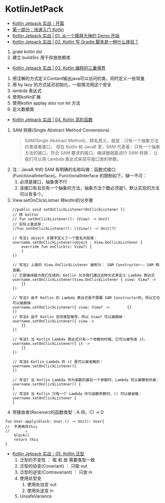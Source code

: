 # KotlinJetPack

* [Kotlin Jetpack 实战｜开篇](https://juejin.im/post/6844904191089999886)
* [第一部分：快速入门 Kotlin](https://juejin.im/post/6844904191098355719)
* [Kotlin Jetpack 实战 | 01. 从一个膜拜大神的 Demo 开始](https://juejin.im/post/6844904191232573447)
* [Kotlin Jetpack 实战 | 02. Kotlin 写 Gradle 脚本是一种什么体验？](https://juejin.im/post/6844904192336003079)
1. grale kotlin dsl
2. 建立 buildSrc 用于存放依赖库

* [Kotlin Jetpack 实战 | 03. Kotlin 编程的三重境界](https://juejin.im/post/6844904201437331470)
1. 用注解的方式定义Contant输出java可以访问的类，同时定义一些常量
2. 用 by lazy 的方式延迟初始化，一般情况用这个安全
3. lambda 表达式
4. 使用kotlin扩展
5. 使用kotlin applay  also run  let 方法
6. 定义数据类

* [Kotlin Jetpack 实战 | 04. Kotlin 高阶函数](https://juejin.im/post/6854573222457769991)
1. SAM 转换(Single Abstract Method Conversions)
    > SAM(Single Abstract Method)，顾名思义，就是：只有一个抽象方法的类或者接口，
    但在 Kotlin 和 Java8 里，SAM 代表着：只有一个抽象方法的接口。符合 SAM 要求的接口，编译器就能进行 SAM 转换：
    让我们可以用 Lambda 表达式来简写接口类的参数。
2. 注：Java8 中的 SAM 有明确的名称叫做：函数式接口(FunctionalInterface)。FunctionalInterface 的限制如下，缺一不可：
    1. 必须是接口，抽象类不行
    2. 该接口有且仅有一个抽象的方法，抽象方法个数必须是1，默认实现的方法可以有多个。
3. View.setOnClickListner 转kotlin的分步骤
    ```
    //public void setOnClickListener(OnClickListener l)
    // 转 koltin
    // fun setOnClickListener(l: (View) -> Unit)
    // 实际上是这样：
    //fun setOnClickListener(l: ((View!) -> Unit)?)

    // 写法1 object 关键字定义了一个匿名内部类：
    username.setOnClickListener(object : View.OnClickListener {
        override fun onClick(v: View?) {
        }
    })

    // 写法2 上面的 View.OnClickListener 被称为： SAM Constructor—— SAM 构造器，
    // 它是编译器为我们生成的。Kotlin 允许我们通过这种方式来定义 Lambda 表达式
    username.setOnClickListener(View.OnClickListener { view: View? ->
        {}
    })

    // 写法3 由于 Kotlin 的 Lambda 表达式是不需要 SAM Constructor的，所以它也可以被删掉
    username.setOnClickListener({ view: View? ->        {}
    })
    // 写法4 由于 Kotlin 支持类型推导，所以 View? 可以被删掉：
    username.setOnClickListener({ view ->
        {}
    })

    // 写法5 当 Kotlin Lambda 表达式只有一个参数的时候，它可以被写成 it。
    username.setOnClickListener({ it ->
        {}
    })

    // 写法6 Kotlin Lambda 的 it 是可以被省略的：
    username.setOnClickListener({
    })

    // 写法7 当 Kotlin Lambda 作为函数的最后一个参数时，Lambda 可以被挪到外面：
    username.setOnClickListener() {
    }
    // 写法8 当 Kotlin 只有一个 Lambda 作为函数参数时，() 可以被省略：
    username.setOnClickListener {
    }
    ```
4. 带接收者(Receiver)的函数类型：A.(B，C) -> D
```
fun User.apply(block: User.() -> Unit): User{
//  不用再传this
//       ↓
    block()
    return this
}

```

* [Kotlin Jetpack 实战｜05. Kotlin 泛型](https://juejin.cn/post/6856553487598256141)
    1. 泛型的不变性 ： 取 和 放 需要类型一致
    2. 泛型的协变(Covariant) ： 只取 out
    3. 泛型的逆变(Contravariant) ： 只放 in
    4. 使用处型变
        1. 使用处协变  out
        2. 使用处逆变  in
    5. UnsafeVariance
